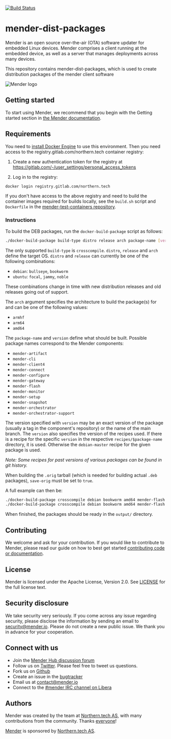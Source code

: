 [![Build Status](https://gitlab.com/Northern.tech/Mender/mender-dist-packages/badges/master/pipeline.svg)](https://gitlab.com/Northern.tech/Mender/mender-dist-packages/pipelines)

mender-dist-packages
====================

Mender is an open source over-the-air (OTA) software updater for embedded Linux devices. Mender comprises a client running at the embedded device, as well as a server that manages deployments across many devices.

This repository contains mender-dist-packages, which is used to create distribution packages of the mender client software

![Mender logo](https://mender.io/user/pages/resources/06.digital-assets/mender.io.png)

## Getting started

To start using Mender, we recommend that you begin with the Getting started
section in [the Mender documentation](https://docs.mender.io/).

## Requirements

You need to [install Docker Engine](https://docs.docker.com/install) to use this
environment. Then you need access to the registry.gitlab.com/northern.tech
container registry:

1. Create a new authentication token for the registry at
   https://gitlab.com/-/user_settings/personal_access_tokens

2. Log in to the registry:

```bash
docker login registry.gitlab.com/northern.tech
```

If you don't have access to the above registry and need to build the container
images required for builds locally, see the `build.sh` script and `Dockerfile`
in the [mender-test-containers
repository](https://github.com/mendersoftware/mender-test-containers/tree/master/mender-dist-packages-building).


### Instructions

To build the DEB packages, run the `docker-build-package` script as follows:

```bash
./docker-build-package build-type distro release arch package-name [version] [save-orig]
```

The only supported `build-type` is `crosscompile`. `distro`, `release` and
`arch` define the target OS. `distro` and `release` can currently be one of the
following combinations:

- `debian`: `bullseye`, `bookworm`
- `ubuntu`: `focal`, `jammy`, `noble`

These combinations change in time with new distribution releases and old
releases going out of support.

The `arch` argument specifies the architecture to build the package(s) for and
can be one of the following values:

- `armhf`
- `arm64`
- `amd64`

The `package-name` and `version` define what should be built. Possible package
names correspond to the Mender components:

- `mender-artifact`
- `mender-cli`
- `mender-client4`
- `mender-connect`
- `mender-configure`
- `mender-gateway`
- `mender-flash`
- `mender-monitor`
- `mender-setup`
- `mender-snapshot`
- `mender-orchestrator`
- `mender-orchestrator-support`

The version specified with `version` may be an exact version of the package
(usually a tag in the component's repository) or the name of the main branch.
The `version` also specifies the version of the recipes used. If there is a
recipe for the specific `version` in the respective `recipes/$package-name`
directory, it is used. Otherwise the `debian-master` recipe for the given
package is used.

*Note: Some recipes for past versions of various packages can be found in git
history.*


When building the `.orig` tarball (which is needed for building actual `.deb`
packages), `save-orig` must be set to `true`.

A full example can then be:

```bash
./docker-build-package crosscompile debian bookworm amd64 mender-flash 1.0.2 true
./docker-build-package crosscompile debian bookworm amd64 mender-flash 1.0.2
```

When finished, the packages should be ready in the `output/` directory.


## Contributing

We welcome and ask for your contribution. If you would like to contribute to Mender, please read our guide on how to best get started [contributing code or documentation](https://github.com/mendersoftware/mender/blob/master/CONTRIBUTING.md).

## License

Mender is licensed under the Apache License, Version 2.0. See [LICENSE](https://github.com/mendersoftware/mender-crossbuild/blob/master/LICENSE) for the full license text.

## Security disclosure

We take security very seriously. If you come across any issue regarding
security, please disclose the information by sending an email to
[security@mender.io](security@mender.io). Please do not create a new public
issue. We thank you in advance for your cooperation.

## Connect with us

* Join the [Mender Hub discussion forum](https://hub.mender.io)
* Follow us on [Twitter](https://twitter.com/mender_io). Please
  feel free to tweet us questions.
* Fork us on [Github](https://github.com/mendersoftware)
* Create an issue in the [bugtracker](https://northerntech.atlassian.net/projects/MEN)
* Email us at [contact@mender.io](mailto:contact@mender.io)
* Connect to the [#mender IRC channel on Libera](https://web.libera.chat/?#mender)


## Authors

Mender was created by the team at [Northern.tech AS](https://northern.tech), with many contributions from
the community. Thanks [everyone](https://github.com/mendersoftware/mender/graphs/contributors)!

[Mender](https://mender.io) is sponsored by [Northern.tech AS](https://northern.tech).

